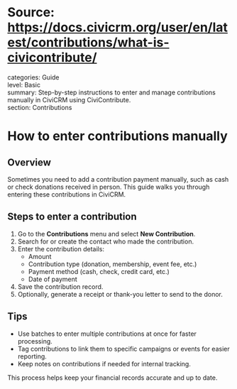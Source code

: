 # Source: https://docs.civicrm.org/user/en/latest/contributions/what-is-civicontribute/

categories: Guide  
level: Basic  
summary: Step-by-step instructions to enter and manage contributions manually in CiviCRM using CiviContribute.  
section: Contributions  

# How to enter contributions manually

## Overview

Sometimes you need to add a contribution payment manually, such as cash or check donations received in person. This guide walks you through entering these contributions in CiviCRM.

## Steps to enter a contribution

1. Go to the **Contributions** menu and select **New Contribution**.  
2. Search for or create the contact who made the contribution.  
3. Enter the contribution details:  
   - Amount  
   - Contribution type (donation, membership, event fee, etc.)  
   - Payment method (cash, check, credit card, etc.)  
   - Date of payment  
4. Save the contribution record.  
5. Optionally, generate a receipt or thank-you letter to send to the donor.

## Tips

- Use batches to enter multiple contributions at once for faster processing.  
- Tag contributions to link them to specific campaigns or events for easier reporting.  
- Keep notes on contributions if needed for internal tracking.

This process helps keep your financial records accurate and up to date.